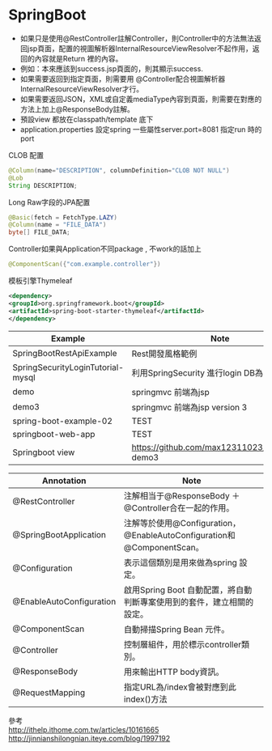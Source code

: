 # SpringBoot

- 如果只是使用@RestController註解Controller，則Controller中的方法無法返回jsp頁面，配置的視圖解析器InternalResourceViewResolver不起作用，返回的內容就是Return 裡的內容。
- 例如：本來應該到success.jsp頁面的，則其顯示success.
- 如果需要返回到指定頁面，則需要用 @Controller配合視圖解析器InternalResourceViewResolver才行。
- 如果需要返回JSON，XML或自定義mediaType內容到頁面，則需要在對應的方法上加上@ResponseBody註解。
- 預設view 都放在classpath/template 底下
- application.properties  設定spring 一些屬性server.port=8081 指定run 時的port

CLOB 配置
```java
@Column(name="DESCRIPTION", columnDefinition="CLOB NOT NULL")
@Lob
String DESCRIPTION;
```
Long Raw字段的JPA配置

```java
@Basic(fetch = FetchType.LAZY)
@Column(name = "FILE_DATA")
byte[] FILE_DATA;
```

Controller如果與Application不同package , 不work的話加上
```java
@ComponentScan({"com.example.controller"})
 ```
 
模板引擎Thymeleaf

```xml
<dependency>
<groupId>org.springframework.boot</groupId> 
<artifactId>spring-boot-starter-thymeleaf</artifactId>
</dependency>
```

|  Example   | Note  |
|  ----  | ----  |
| SpringBootRestApiExample  | Rest開發風格範例 |
| SpringSecurityLoginTutorial-mysql   | 利用SpringSecurity 進行login DB為mysql |
| demo | springmvc 前端為jsp |
| demo3   | springmvc 前端為jsp version 3 |
| spring-boot-example-02   | TEST |
| springboot-web-app   | TEST |
| Springboot view   | https://github.com/max12311023/SpringBoot demo3|

|  Annotation   | Note  |
|  ----  | ----  |
| @RestController  | 注解相当于@ResponseBody ＋ @Controller合在一起的作用。 |
| @SpringBootApplication  | 注解等於使用@Configuration，@EnableAutoConfiguration和@ComponentScan。 |
| @Configuration  | 表示這個類別是用來做為spring 設定。 |
| @EnableAutoConfiguration  | 啟用Spring Boot 自動配置，將自動判斷專案使用到的套件，建立相關的設定。 |
| @ComponentScan  | 自動掃描Spring Bean 元件。 |
| @Controller  | 控制層組件，用於標示controller類別。 |
| @ResponseBody  | 用來輸出HTTP body資訊。 |
| @RequestMapping  | 指定URL為/index會被對應到此index()方法 |
 
 參考<br>
http://ithelp.ithome.com.tw/articles/10161665<br>
http://jinnianshilongnian.iteye.com/blog/1997192

